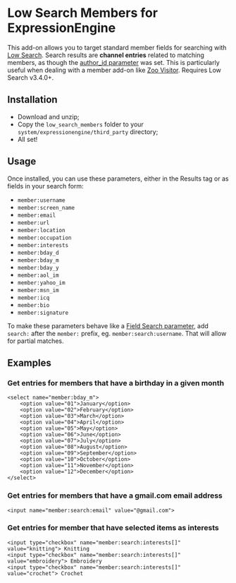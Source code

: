 # Low Search Members for ExpressionEngine

This add-on allows you to target standard member fields for searching with [Low Search](http://gotolow.com/addons/low-search). Search results are **channel entries** related to matching members, as though the [author_id parameter](https://ellislab.com/expressionengine/user-guide/add-ons/channel/channel_entries.html#author-id) was set. This is particularly useful when dealing with a member add-on like [Zoo Visitor](http://ee-zoo.com/add-ons/visitor/). Requires Low Search v3.4.0+.

## Installation

- Download and unzip;
- Copy the `low_search_members` folder to your `system/expressionengine/third_party` directory;
- All set!

## Usage

Once installed, you can use these parameters, either in the Results tag or as fields in your search form:

- `member:username`
- `member:screen_name`
- `member:email`
- `member:url`
- `member:location`
- `member:occupation`
- `member:interests`
- `member:bday_d`
- `member:bday_m`
- `member:bday_y`
- `member:aol_im`
- `member:yahoo_im`
- `member:msn_im`
- `member:icq`
- `member:bio`
- `member:signature`

To make these parameters behave like a [Field Search parameter](http://gotolow.com/addons/low-search/docs/filters#field-search), add `search:` after the `member:` prefix, eg. `member:search:username`. That will allow for partial matches.

## Examples

### Get entries for members that have a birthday in a given month

    <select name="member:bday_m">
        <option value="01">January</option>
        <option value="02">February</option>
        <option value="03">March</option>
        <option value="04">April</option>
        <option value="05">May</option>
        <option value="06">June</option>
        <option value="07">July</option>
        <option value="08">August</option>
        <option value="09">September</option>
        <option value="10">October</option>
        <option value="11">November</option>
        <option value="12">December</option>
    </select>

### Get entries for members that have a gmail.com email address

    <input name="member:search:email" value="@gmail.com">

### Get entries for member that have selected items as interests

    <input type="checkbox" name="member:search:interests[]" value="knitting"> Knitting
    <input type="checkbox" name="member:search:interests[]" value="embroidery"> Embroidery
    <input type="checkbox" name="member:search:interests[]" value="crochet"> Crochet